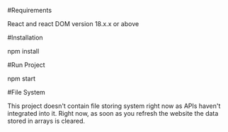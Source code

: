 #Requirements

React and react DOM version 18.x.x or above

#Installation

npm install

#Run Project

npm start

#File System

This project doesn't contain file storing system right now as APIs haven't integrated into it. Right now, as soon as you refresh the website the data stored in arrays is cleared. 
